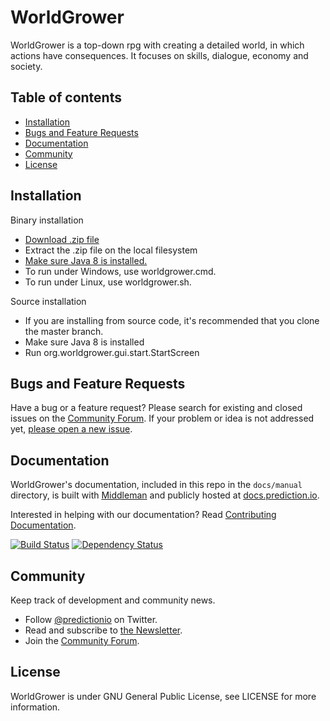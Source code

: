 # WorldGrower

WorldGrower is a top-down rpg with creating a detailed world, in which actions have consequences.
It focuses on skills, dialogue, economy and society.

## Table of contents
- [Installation](#installation)
- [Bugs and Feature Requests](#bugs-and-feature-requests)
- [Documentation](#documentation)
- [Community](#community)
- [License](#license)

## Installation<a name="installation"></a>

Binary installation

*   [Download .zip file](http://install)
*   Extract the .zip file on the local filesystem
*   [Make sure Java 8 is installed.](http://www.oracle.com/technetwork/java/javase/downloads/jre8-downloads-2133155.html)
*   To run under Windows, use worldgrower.cmd.
*   To run under Linux, use worldgrower.sh.
    
Source installation

*   If you are installing from source code, it's recommended that you clone the master branch.
*   Make sure Java 8 is installed
*   Run org.worldgrower.gui.start.StartScreen


## Bugs and Feature Requests<a name="bugs-and-feature-requests"></a>

Have a bug or a feature request?  Please search for existing and closed issues
on the [Community
Forum](https://forum). If your
problem or idea is not addressed yet, [please open a new
issue](https://issue).


## Documentation<a name="documentation"></a>

WorldGrower's documentation, included in this repo in the `docs/manual`
directory, is built with [Middleman](http://middlemanapp.com/) and publicly
hosted at [docs.prediction.io](http://docs.prediction.io/).

Interested in helping with our documentation? Read [Contributing
Documentation](http://docs.prediction.io/community/contribute-documentation/).

[![Build
Status](https://travis-ci.org/PredictionIO/PredictionIO.svg?branch=livedoc)](https://travis-ci.org/PredictionIO/PredictionIO)
[![Dependency
Status](https://gemnasium.com/PredictionIO/PredictionIO.svg)](https://gemnasium.com/PredictionIO/PredictionIO)


## Community<a name="community"></a>

Keep track of development and community news.

*   Follow [@predictionio](https://twitter.com/predictionio) on Twitter.
*   Read and subscribe to [the
    Newsletter](http://prediction.us6.list-manage1.com/subscribe?u=d8c0435d851c1310fc64c6e26&id=8c6c1b46d0).
*   Join the [Community
    Forum](https://groups.google.com/forum/#!forum/predictionio-user).


## License<a name="license"></a>

WorldGrower is under GNU General Public License, see LICENSE for more information.
